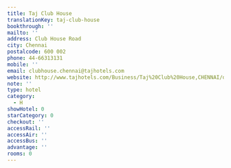 ```yaml
---
title: Taj Club House
translationKey: taj-club-house
bookthrough: ''
mailto: ''
address: Club House Road
city: Chennai
postalcode: 600 002
phone: 44-66313131
mobile: ''
email: clubhouse.chennai@tajhotels.com
website: http://www.tajhotels.com/Business/Taj%20Club%20House,CHENNAI/default.htm
note: ''
type: hotel
category:
  - H
showHotel: 0
starCategory: 0
checkout: ''
accessRail: ''
accessAir: ''
accessBus: ''
advantage: ''
rooms: 0
---
```

